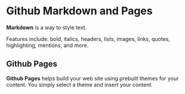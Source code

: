 # Github Markdown and Pages

**Markdown** is a way to style text.

Features include: bold, italics, headers, lists, images, links, quotes, highlighting, mentions, and more. 

## Github Pages

**Github Pages** helps build your web site using prebuilt themes for your content. You simply select a theme and insert your content.


